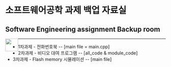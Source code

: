 # 소프트웨어공학 과제 백업 자료실
## Software Engineering assignment Backup room

<div>
  <img style="float:left" src="https://img.shields.io/badge/C++-00599C?style=flat-square&amp;logo=cplusplus&amp;ogoColor=white" width="auto" height="40" />
</div>

---------

- 1차과제 - 전화번호북 -- [main file = main.cpp]
- 2차과제 - 비디오 대여 프로그램 -- [all_code & module_code]
- 3차과제 - Flash memory 시뮬레이션 -- [main file]
